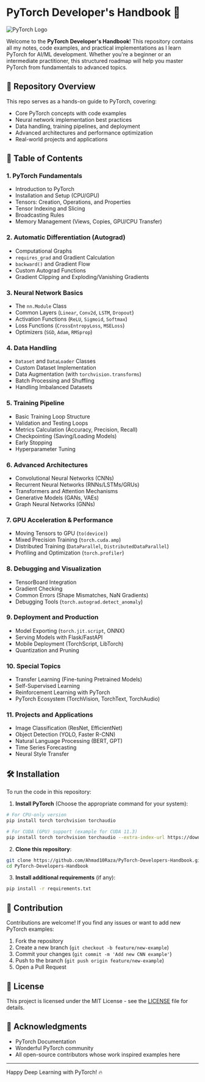 
# PyTorch Developer's Handbook 🚀

![PyTorch Logo](https://pytorch.org/assets/images/pytorch-logo.png)

Welcome to the **PyTorch Developer's Handbook**! This repository contains all my notes, code examples, and practical implementations as I learn PyTorch for AI/ML development. Whether you're a beginner or an intermediate practitioner, this structured roadmap will help you master PyTorch from fundamentals to advanced topics.

## 📌 Repository Overview

This repo serves as a hands-on guide to PyTorch, covering:

- Core PyTorch concepts with code examples
- Neural network implementation best practices
- Data handling, training pipelines, and deployment
- Advanced architectures and performance optimization
- Real-world projects and applications

## 🚀 Table of Contents

### **1. PyTorch Fundamentals**

- Introduction to PyTorch
- Installation and Setup (CPU/GPU)
- Tensors: Creation, Operations, and Properties
- Tensor Indexing and Slicing
- Broadcasting Rules
- Memory Management (Views, Copies, GPU/CPU Transfer)

### **2. Automatic Differentiation (Autograd)**

- Computational Graphs
- `requires_grad` and Gradient Calculation
- `backward()` and Gradient Flow
- Custom Autograd Functions
- Gradient Clipping and Exploding/Vanishing Gradients

### **3. Neural Network Basics**

- The `nn.Module` Class
- Common Layers (`Linear`, `Conv2d`, `LSTM`, `Dropout`)
- Activation Functions (`ReLU`, `Sigmoid`, `Softmax`)
- Loss Functions (`CrossEntropyLoss`, `MSELoss`)
- Optimizers (`SGD`, `Adam`, `RMSprop`)

### **4. Data Handling**

- `Dataset` and `DataLoader` Classes
- Custom Dataset Implementation
- Data Augmentation (with `torchvision.transforms`)
- Batch Processing and Shuffling
- Handling Imbalanced Datasets

### **5. Training Pipeline**

- Basic Training Loop Structure
- Validation and Testing Loops
- Metrics Calculation (Accuracy, Precision, Recall)
- Checkpointing (Saving/Loading Models)
- Early Stopping
- Hyperparameter Tuning

### **6. Advanced Architectures**

- Convolutional Neural Networks (CNNs)
- Recurrent Neural Networks (RNNs/LSTMs/GRUs)
- Transformers and Attention Mechanisms
- Generative Models (GANs, VAEs)
- Graph Neural Networks (GNNs)

### **7. GPU Acceleration & Performance**

- Moving Tensors to GPU (`to(device)`)
- Mixed Precision Training (`torch.cuda.amp`)
- Distributed Training (`DataParallel`, `DistributedDataParallel`)
- Profiling and Optimization (`torch.profiler`)

### **8. Debugging and Visualization**

- TensorBoard Integration
- Gradient Checking
- Common Errors (Shape Mismatches, NaN Gradients)
- Debugging Tools (`torch.autograd.detect_anomaly`)

### **9. Deployment and Production**

- Model Exporting (`torch.jit.script`, ONNX)
- Serving Models with Flask/FastAPI
- Mobile Deployment (TorchScript, LibTorch)
- Quantization and Pruning

### **10. Special Topics**

- Transfer Learning (Fine-tuning Pretrained Models)
- Self-Supervised Learning
- Reinforcement Learning with PyTorch
- PyTorch Ecosystem (TorchVision, TorchText, TorchAudio)

### **11. Projects and Applications**

- Image Classification (ResNet, EfficientNet)
- Object Detection (YOLO, Faster R-CNN)
- Natural Language Processing (BERT, GPT)
- Time Series Forecasting
- Neural Style Transfer

## 🛠 Installation

To run the code in this repository:

1. **Install PyTorch** (Choose the appropriate command for your system):

```bash
# For CPU-only version
pip install torch torchvision torchaudio

# For CUDA (GPU) support (example for CUDA 11.3)
pip install torch torchvision torchaudio --extra-index-url https://download.pytorch.org/whl/cu113
```


2. **Clone this repository**:

```bash
git clone https://github.com/Ahmad10Raza/PyTorch-Developers-Handbook.git
cd PyTorch-Developers-Handbook
```

3. **Install additional requirements** (if any):

```bash
pip install -r requirements.txt
```

## 🤝 Contribution

Contributions are welcome! If you find any issues or want to add new PyTorch examples:

1. Fork the repository
2. Create a new branch (`git checkout -b feature/new-example`)
3. Commit your changes (`git commit -m 'Add new CNN example'`)
4. Push to the branch (`git push origin feature/new-example`)
5. Open a Pull Request

## 📜 License

This project is licensed under the MIT License - see the [LICENSE](LICENSE) file for details.

## 🙏 Acknowledgments

- PyTorch Documentation
- Wonderful PyTorch community
- All open-source contributors whose work inspired examples here

---

Happy Deep Learning with PyTorch! 🔥
